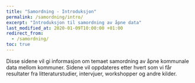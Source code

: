 ```yaml
---
title: "Samordning - Introduksjon"
permalink: /samordning/intro/
excerpt: "Introduksjon til samordning av åpne data"
last_modified_at: 2020-01-09T10:00:00 +01:00
redirect_from:
  - /samordning/
toc: true
---
```


Disse sidene vil gi informasjon om temaet samordning av åpne kommunale data mellom kommuner. Sidene vil oppdateres etter hvert som vi får resultater fra litteraturstudier, intervjuer, workshopper og andre kilder.
